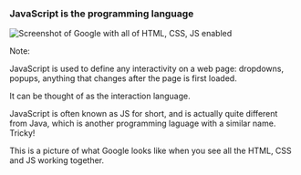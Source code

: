 ### **JavaScript** is the programming language

![Screenshot of Google with all of HTML, CSS, JS enabled](images/google_html_css_js.png)

Note:

JavaScript is used to define any interactivity on a web page: dropdowns, popups, anything that changes after the page is first loaded.

It can be thought of as the interaction language.

JavaScript is often known as JS for short, and is actually quite different from Java, which is another programming laguage with a similar name. Tricky!

This is a picture of what Google looks like when you see all the HTML, CSS and JS working together.